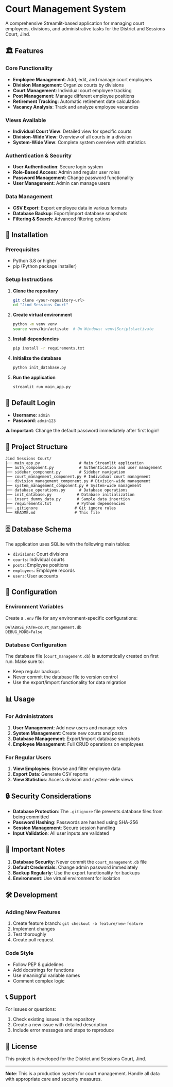 # Court Management System

A comprehensive Streamlit-based application for managing court employees, divisions, and administrative tasks for the District and Sessions Court, Jind.

## 🏛️ Features

### Core Functionality
- **Employee Management**: Add, edit, and manage court employees
- **Division Management**: Organize courts by divisions
- **Court Management**: Individual court employee tracking
- **Post Management**: Manage different employee positions
- **Retirement Tracking**: Automatic retirement date calculation
- **Vacancy Analysis**: Track and analyze employee vacancies

### Views Available
- **Individual Court View**: Detailed view for specific courts
- **Division-Wide View**: Overview of all courts in a division
- **System-Wide View**: Complete system overview with statistics

### Authentication & Security
- **User Authentication**: Secure login system
- **Role-Based Access**: Admin and regular user roles
- **Password Management**: Change password functionality
- **User Management**: Admin can manage users

### Data Management
- **CSV Export**: Export employee data in various formats
- **Database Backup**: Export/import database snapshots
- **Filtering & Search**: Advanced filtering options

## 🚀 Installation

### Prerequisites
- Python 3.8 or higher
- pip (Python package installer)

### Setup Instructions

1. **Clone the repository**
   ```bash
   git clone <your-repository-url>
   cd "Jind Sessions Court"
   ```

2. **Create virtual environment**
   ```bash
   python -m venv venv
   source venv/bin/activate  # On Windows: venv\Scripts\activate
   ```

3. **Install dependencies**
   ```bash
   pip install -r requirements.txt
   ```

4. **Initialize the database**
   ```bash
   python init_database.py
   ```

5. **Run the application**
   ```bash
   streamlit run main_app.py
   ```

## 🔐 Default Login

- **Username**: `admin`
- **Password**: `admin123`

⚠️ **Important**: Change the default password immediately after first login!

## 📁 Project Structure

```
Jind Sessions Court/
├── main_app.py                 # Main Streamlit application
├── auth_component.py           # Authentication and user management
├── sidebar_component.py        # Sidebar navigation
├── court_management_component.py # Individual court management
├── division_management_component.py # Division-wide management
├── system_management_component.py # System-wide management
├── database_operations.py      # Database operations
├── init_database.py           # Database initialization
├── insert_dummy_data.py       # Sample data insertion
├── requirements.txt           # Python dependencies
├── .gitignore                # Git ignore rules
└── README.md                 # This file
```

## 🗄️ Database Schema

The application uses SQLite with the following main tables:
- `divisions`: Court divisions
- `courts`: Individual courts
- `posts`: Employee positions
- `employees`: Employee records
- `users`: User accounts

## 🔧 Configuration

### Environment Variables
Create a `.env` file for any environment-specific configurations:
```
DATABASE_PATH=court_management.db
DEBUG_MODE=False
```

### Database Configuration
The database file (`court_management.db`) is automatically created on first run. Make sure to:
- Keep regular backups
- Never commit the database file to version control
- Use the export/import functionality for data migration

## 📊 Usage

### For Administrators
1. **User Management**: Add new users and manage roles
2. **System Management**: Create new courts and posts
3. **Database Management**: Export/import database snapshots
4. **Employee Management**: Full CRUD operations on employees

### For Regular Users
1. **View Employees**: Browse and filter employee data
2. **Export Data**: Generate CSV reports
3. **View Statistics**: Access division and system-wide views

## 🔒 Security Considerations

- **Database Protection**: The `.gitignore` file prevents database files from being committed
- **Password Hashing**: Passwords are hashed using SHA-256
- **Session Management**: Secure session handling
- **Input Validation**: All user inputs are validated

## 🚨 Important Notes

1. **Database Security**: Never commit the `court_management.db` file
2. **Default Credentials**: Change admin password immediately
3. **Backup Regularly**: Use the export functionality for backups
4. **Environment**: Use virtual environment for isolation

## 🛠️ Development

### Adding New Features
1. Create feature branch: `git checkout -b feature/new-feature`
2. Implement changes
3. Test thoroughly
4. Create pull request

### Code Style
- Follow PEP 8 guidelines
- Add docstrings for functions
- Use meaningful variable names
- Comment complex logic

## 📞 Support

For issues or questions:
1. Check existing issues in the repository
2. Create a new issue with detailed description
3. Include error messages and steps to reproduce

## 📄 License

This project is developed for the District and Sessions Court, Jind.

---

**Note**: This is a production system for court management. Handle all data with appropriate care and security measures.
